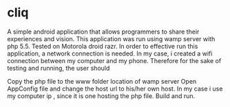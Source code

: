 # cliq
A simple android application that allows programmers to share their experiences and vision.
This application was run using wamp server with php 5.5. Tested on Motorola droid razr.
In order to effective run this application, a network connection is needed. In my case, i created a wifi connection between my computer and my phone. Therefore for the sake of testing and running, the user should

Copy the php file to the www folder location of wamp server
Open AppConfig file and change the host url to his/her own host. In my case i use my computer ip , since it is one hosting the php file.
Build and run. 
